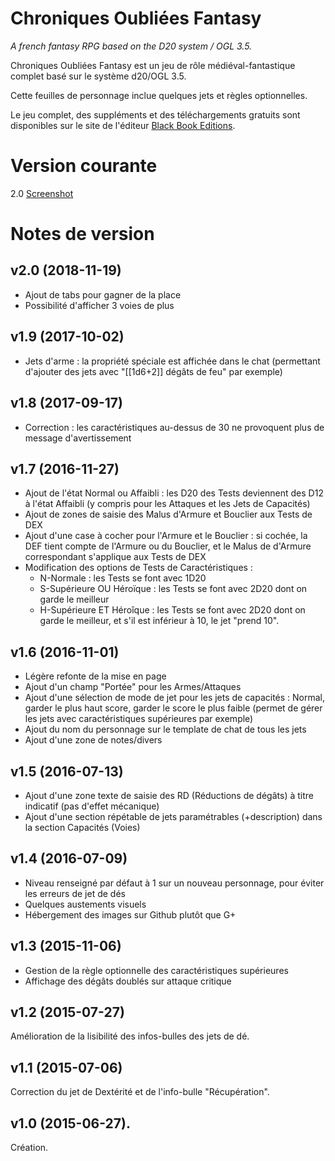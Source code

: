 # Chroniques Oubli&eacute;es Fantasy

_A french fantasy RPG based on the D20 system / OGL 3.5._

Chroniques Oubli&eacute;es Fantasy est un jeu de r&ocirc;le m&eacute;di&eacute;val-fantastique complet bas&eacute; sur le syst&egrave;me d20/OGL 3.5.

Cette feuilles de personnage inclue quelques jets et r&egrave;gles optionnelles.

Le jeu complet, des suppl&eacute;ments et des t&eacute;l&eacute;chargements gratuits sont disponibles sur le site de l&apos;&eacute;diteur [Black Book Editions](http://www.black-book-editions.fr/catalogue.php?id=13).

# Version courante
2.0 [Screenshot](co_v2.png)

# Notes de version
## v2.0 (2018-11-19)

* Ajout de tabs pour gagner de la place
* Possibilité d'afficher 3 voies de plus

## v1.9 (2017-10-02)

* Jets d'arme : la propriété spéciale est affichée dans le chat (permettant d'ajouter des jets avec "[[1d6+2]] dégâts de feu" par exemple)

## v1.8 (2017-09-17)

* Correction : les caractéristiques au-dessus de 30 ne provoquent plus de message d'avertissement

## v1.7 (2016-11-27)

* Ajout de l'état Normal ou Affaibli : les D20 des Tests deviennent des D12 à l'état Affaibli (y compris pour les Attaques et les Jets de Capacités)
* Ajout de zones de saisie des Malus d'Armure et Bouclier aux Tests de DEX
* Ajout d'une case à cocher pour l'Armure et le Bouclier : si cochée, la DEF tient compte de l'Armure ou du Bouclier, et le Malus de d'Armure correspondant s'applique aux Tests de DEX
* Modification des options de Tests  de Caractéristiques :
  * N-Normale : les Tests se font avec 1D20
  * S-Supérieure OU Héroïque : les Tests se font avec 2D20 dont on garde le meilleur
  * H-Supérieure ET Héroîque : les Tests se font avec 2D20 dont on garde le meilleur, et s'il est inférieur à 10, le jet "prend 10".

## v1.6 (2016-11-01)

* Légère refonte de la mise en page
* Ajout d'un champ "Portée" pour les Armes/Attaques
* Ajout d'une sélection de mode de jet pour les jets de capacités : Normal, garder le plus haut score, garder le score le plus faible (permet de gérer les jets avec caractéristiques supérieures par exemple)
* Ajout du nom du personnage sur le template de chat de tous les jets
* Ajout d'une zone de notes/divers

## v1.5 (2016-07-13)

* Ajout d'une zone texte de saisie des RD (Réductions de dégâts) à titre indicatif (pas d'effet mécanique)
* Ajout d'une section répétable de jets paramétrables (+description) dans la section Capacités (Voies)

## v1.4 (2016-07-09)

* Niveau renseigné par défaut à 1 sur un nouveau personnage, pour éviter les erreurs de jet de dés
* Quelques austements visuels
* Hébergement des images sur Github plutôt que G+

## v1.3 (2015-11-06)

* Gestion de la règle optionnelle des caractéristiques supérieures
* Affichage des dégâts doublés sur attaque critique

## v1.2 (2015-07-27)
Am&eacute;lioration de la lisibilit&eacute; des infos-bulles des jets de d&eacute;.

## v1.1 (2015-07-06)
Correction du jet de Dext&eacute;rit&eacute; et de l'info-bulle "R&eacute;cup&eacute;ration".

## v1.0 (2015-06-27).
Cr&eacute;ation.
